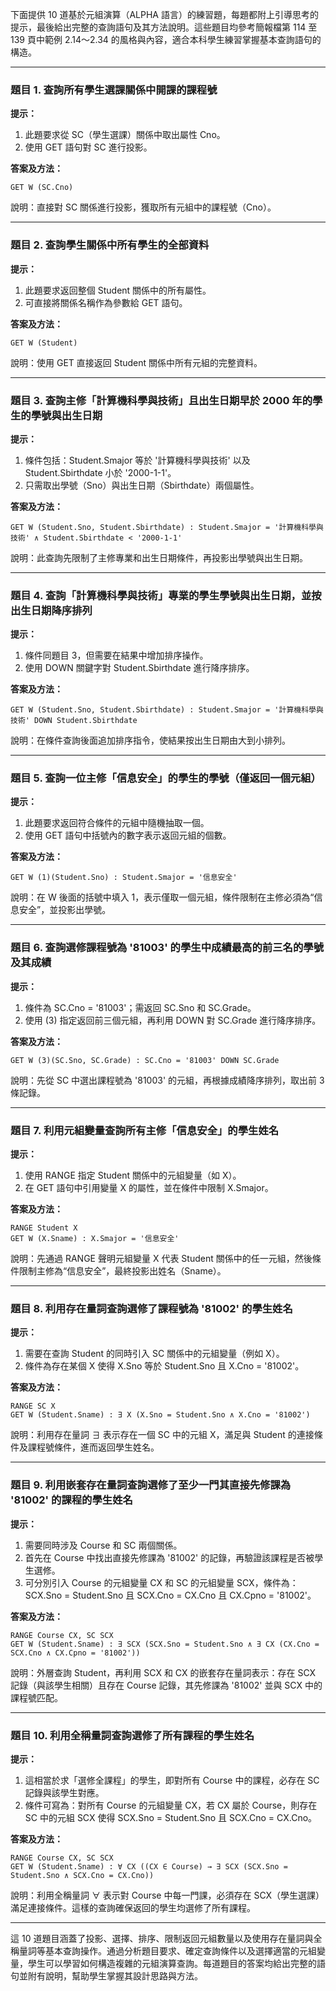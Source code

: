 下面提供 10 道基於元組演算（ALPHA 語言）的練習題，每題都附上引導思考的提示，最後給出完整的查詢語句及其方法說明。這些題目均參考簡報檔第 114 至 139 頁中範例 2.14～2.34 的風格與內容，適合本科學生練習掌握基本查詢語句的構造。

---

### 題目 1. 查詢所有學生選課關係中開課的課程號  
**提示：**  
1. 此題要求從 SC（學生選課）關係中取出屬性 Cno。  
2. 使用 GET 語句對 SC 進行投影。  

**答案及方法：**  
```
GET W (SC.Cno)
```
說明：直接對 SC 關係進行投影，獲取所有元組中的課程號（Cno）。

---

### 題目 2. 查詢學生關係中所有學生的全部資料  
**提示：**  
1. 此題要求返回整個 Student 關係中的所有屬性。  
2. 可直接將關係名稱作為參數給 GET 語句。  

**答案及方法：**  
```
GET W (Student)
```
說明：使用 GET 直接返回 Student 關係中所有元組的完整資料。

---

### 題目 3. 查詢主修「計算機科學與技術」且出生日期早於 2000 年的學生的學號與出生日期  
**提示：**  
1. 條件包括：Student.Smajor 等於 '計算機科學與技術' 以及 Student.Sbirthdate 小於 '2000-1-1'。  
2. 只需取出學號（Sno）與出生日期（Sbirthdate）兩個屬性。  

**答案及方法：**  
```
GET W (Student.Sno, Student.Sbirthdate) : Student.Smajor = '計算機科學與技術' ∧ Student.Sbirthdate < '2000-1-1'
```
說明：此查詢先限制了主修專業和出生日期條件，再投影出學號與出生日期。

---

### 題目 4. 查詢「計算機科學與技術」專業的學生學號與出生日期，並按出生日期降序排列  
**提示：**  
1. 條件同題目 3，但需要在結果中增加排序操作。  
2. 使用 DOWN 關鍵字對 Student.Sbirthdate 進行降序排序。  

**答案及方法：**  
```
GET W (Student.Sno, Student.Sbirthdate) : Student.Smajor = '計算機科學與技術' DOWN Student.Sbirthdate
```
說明：在條件查詢後面追加排序指令，使結果按出生日期由大到小排列。

---

### 題目 5. 查詢一位主修「信息安全」的學生的學號（僅返回一個元組）  
**提示：**  
1. 此題要求返回符合條件的元組中隨機抽取一個。  
2. 使用 GET 語句中括號內的數字表示返回元組的個數。  

**答案及方法：**  
```
GET W (1)(Student.Sno) : Student.Smajor = '信息安全'
```
說明：在 W 後面的括號中填入 1，表示僅取一個元組，條件限制在主修必須為“信息安全”，並投影出學號。

---

### 題目 6. 查詢選修課程號為 '81003' 的學生中成績最高的前三名的學號及其成績  
**提示：**  
1. 條件為 SC.Cno = '81003'；需返回 SC.Sno 和 SC.Grade。  
2. 使用 (3) 指定返回前三個元組，再利用 DOWN 對 SC.Grade 進行降序排序。  

**答案及方法：**  
```
GET W (3)(SC.Sno, SC.Grade) : SC.Cno = '81003' DOWN SC.Grade
```
說明：先從 SC 中選出課程號為 '81003' 的元組，再根據成績降序排列，取出前 3 條記錄。

---

### 題目 7. 利用元組變量查詢所有主修「信息安全」的學生姓名  
**提示：**  
1. 使用 RANGE 指定 Student 關係中的元組變量（如 X）。  
2. 在 GET 語句中引用變量 X 的屬性，並在條件中限制 X.Smajor。  

**答案及方法：**  
```
RANGE Student X
GET W (X.Sname) : X.Smajor = '信息安全'
```
說明：先通過 RANGE 聲明元組變量 X 代表 Student 關係中的任一元組，然後條件限制主修為“信息安全”，最終投影出姓名（Sname）。

---

### 題目 8. 利用存在量詞查詢選修了課程號為 '81002' 的學生姓名  
**提示：**  
1. 需要在查詢 Student 的同時引入 SC 關係中的元組變量（例如 X）。  
2. 條件為存在某個 X 使得 X.Sno 等於 Student.Sno 且 X.Cno = '81002'。  

**答案及方法：**  
```
RANGE SC X
GET W (Student.Sname) : ∃ X (X.Sno = Student.Sno ∧ X.Cno = '81002')
```
說明：利用存在量詞 ∃ 表示存在一個 SC 中的元組 X，滿足與 Student 的連接條件及課程號條件，進而返回學生姓名。

---

### 題目 9. 利用嵌套存在量詞查詢選修了至少一門其直接先修課為 '81002' 的課程的學生姓名  
**提示：**  
1. 需要同時涉及 Course 和 SC 兩個關係。  
2. 首先在 Course 中找出直接先修課為 '81002' 的記錄，再驗證該課程是否被學生選修。  
3. 可分別引入 Course 的元組變量 CX 和 SC 的元組變量 SCX，條件為：SCX.Sno = Student.Sno 且 SCX.Cno = CX.Cno 且 CX.Cpno = '81002'。  

**答案及方法：**  
```
RANGE Course CX, SC SCX
GET W (Student.Sname) : ∃ SCX (SCX.Sno = Student.Sno ∧ ∃ CX (CX.Cno = SCX.Cno ∧ CX.Cpno = '81002'))
```
說明：外層查詢 Student，再利用 SCX 和 CX 的嵌套存在量詞表示：存在 SCX 記錄（與該學生相關）且存在 Course 記錄，其先修課為 '81002' 並與 SCX 中的課程號匹配。

---

### 題目 10. 利用全稱量詞查詢選修了所有課程的學生姓名  
**提示：**  
1. 這相當於求「選修全課程」的學生，即對所有 Course 中的課程，必存在 SC 記錄與該學生對應。  
2. 條件可寫為：對所有 Course 的元組變量 CX，若 CX 屬於 Course，則存在 SC 中的元組 SCX 使得 SCX.Sno = Student.Sno 且 SCX.Cno = CX.Cno。  

**答案及方法：**  
```
RANGE Course CX, SC SCX
GET W (Student.Sname) : ∀ CX ((CX ∈ Course) → ∃ SCX (SCX.Sno = Student.Sno ∧ SCX.Cno = CX.Cno))
```
說明：利用全稱量詞 ∀ 表示對 Course 中每一門課，必須存在 SCX（學生選課）滿足連接條件。這樣的查詢確保返回的學生均選修了所有課程。

---

這 10 道題目涵蓋了投影、選擇、排序、限制返回元組數量以及使用存在量詞與全稱量詞等基本查詢操作。通過分析題目要求、確定查詢條件以及選擇適當的元組變量，學生可以學習如何構造複雜的元組演算查詢。每道題目的答案均給出完整的語句並附有說明，幫助學生掌握其設計思路與方法。

